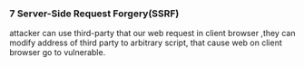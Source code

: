 ### 7 Server-Side Request Forgery(SSRF)
attacker can use third-party that our web request in client browser ,they can modify address of third party to arbitrary script, that cause web on client browser go to vulnerable.
